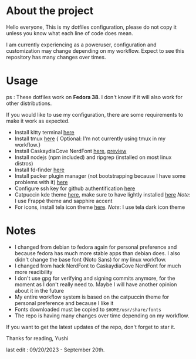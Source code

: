 # About the project
Hello everyone,
This is my dotfiles configuration, please do not copy it unless you know what
each line of code does mean.

I am currently experiencing as a poweruser, configuration and customization
may change depending on my workflow. Expect to see this repository has many
changes over times.

# Usage

ps : These dotfiles work on **Fedora 38**. I don't know if it will
also work for other distributions.

If you would like to use my configuration, there are some requirements to make
it work as expected.

- Install kitty terminal [here](https://sw.kovidgoyal.net/kitty/binary/)
- Install tmux [here](https://github.com/tmux/tmux/wiki/Installing) { Optional: I'm not currently using tmux in my workflow.}
- Install CaskaydiaCove NerdFont [here](https://github.com/ryanoasis/nerd-fonts/releases/download/v3.0.2/CascadiaCode.zip), 
 [preview](https://www.programmingfonts.org/#cascadia-code)
- Install nodejs (npm included) and ripgrep (installed on most linux distros)
- Install fd-finder [here](https://github.com/sharkdp/fd)
- Install packer plugin manager (not bootstrapping because I have some problems with it) [here](https://github.com/wbthomason/packer.nvim)
- Configure ssh key for github authentification [here](https://docs.github.com/en/authentication/connecting-to-github-with-ssh)
- Catpuccin kde theme [here](https://github.com/catppuccin/kde), make sure to have lightly installed [here](https://github.com/Luwx/Lightly)
*Note*: I use Frappé theme and sapphire accent
- For icons, install tela icon theme [here](https://github.com/vinceliuice/Tela-icon-theme). 
*Note*: I use tela dark icon theme

# Notes
- I changed from debian to fedora again for personal preference and because fedora has much more stable apps than debian does. I also didn't change the base font (Noto Sans) for my linux workflow. 
- I changed from hack NerdFont to CaskaydiaCove NerdFont for much more readibility
- I don't use gpg for verifying and signing commits anymore, for the moment as I don't really need to. Maybe I will have another opinion about it in the future
- My entire workflow system is based on the catpuccin theme for personal preference and because I like it
- Fonts downloaded must be copied to `$HOME/usr/share/fonts`
- The repo is having many changes over time depending on my workflow.


If you want to get the latest updates of the repo, don't forget to star it.

Thanks for reading,
Yushi

last edit : 09/20/2023 - September 20th.

